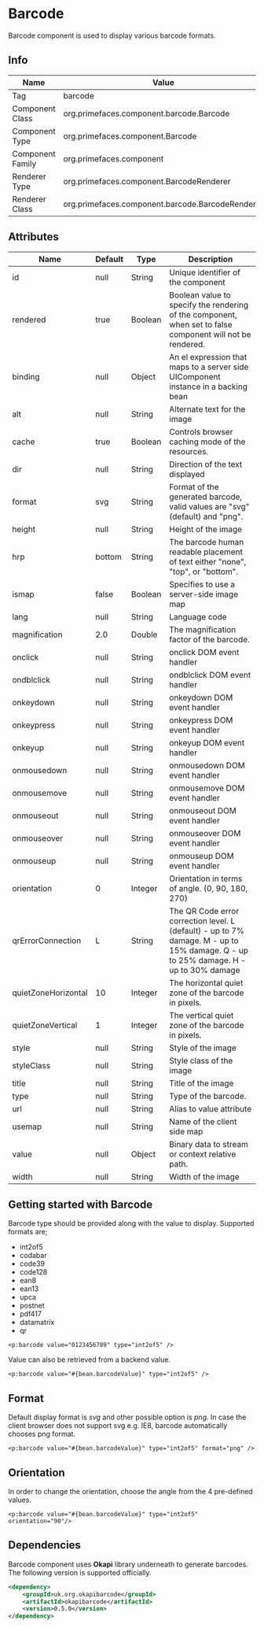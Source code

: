 # Barcode

Barcode component is used to display various barcode formats.

## Info

| Name | Value |
| --- | --- |
| Tag | barcode
| Component Class | org.primefaces.component.barcode.Barcode
| Component Type | org.primefaces.component.Barcode
| Component Family | org.primefaces.component |
| Renderer Type | org.primefaces.component.BarcodeRenderer
| Renderer Class | org.primefaces.component.barcode.BarcodeRenderer

## Attributes

| Name | Default | Type | Description |
| --- | --- | --- | --- |
| id | null | String | Unique identifier of the component
| rendered | true | Boolean | Boolean value to specify the rendering of the component, when set to false component will not be rendered.
| binding | null | Object | An el expression that maps to a server side UIComponent instance in a backing bean
| alt | null | String | Alternate text for the image
| cache | true | Boolean | Controls browser caching mode of the resources.
| dir | null | String | Direction of the text displayed
| format | svg | String | Format of the generated barcode, valid values are "svg" (default) and "png".
| height | null | String | Height of the image
| hrp | bottom | String | The barcode human readable placement of text either "none", "top", or "bottom".
| ismap | false | Boolean | Specifies to use a server-side image map
| lang | null | String | Language code
| magnification | 2.0 | Double | The magnification factor of the barcode.
| onclick | null | String | onclick DOM event handler
| ondblclick | null | String | ondblclick DOM event handler
| onkeydown | null | String | onkeydown DOM event handler
| onkeypress | null | String | onkeypress DOM event handler
| onkeyup | null | String | onkeyup DOM event handler
| onmousedown | null | String | onmousedown DOM event handler
| onmousemove | null | String | onmousemove DOM event handler
| onmouseout | null | String | onmouseout DOM event handler
| onmouseover | null | String | onmouseover DOM event handler
| onmouseup | null | String | onmouseup DOM event handler
| orientation | 0 | Integer | Orientation in terms of angle. (0, 90, 180, 270)
| qrErrorConnection | L | String | The QR Code error correction level. L (default) - up to 7% damage. M - up to 15% damage. Q - up to 25% damage. H - up to 30% damage
| quietZoneHorizontal | 10 | Integer | The horizontal quiet zone of the barcode in pixels.
| quietZoneVertical | 1 | Integer | The vertical quiet zone of the barcode in pixels.
| style | null | String | Style of the image
| styleClass | null | String | Style class of the image
| title | null | String | Title of the image
| type | null | String | Type of the barcode.
| url | null | String | Alias to value attribute
| usemap | null | String | Name of the client side map
| value | null | Object | Binary data to stream or context relative path.
| width | null | String | Width of the image

## Getting started with Barcode
Barcode type should be provided along with the value to display. Supported formats are;

- int2of5
- codabar
- code39
- code128
- ean8
- ean13
- upca
- postnet
- pdf417
- datamatrix
- qr

```xhtml
<p:barcode value="0123456789" type="int2of5" />
```

Value can also be retrieved from a backend value.

```xhtml
<p:barcode value="#{bean.barcodeValue}" type="int2of5" />
```
## Format
Default display format is _svg_ and other possible option is _png_. In case the client browser does not
support svg e.g. IE8, barcode automatically chooses png format.

```xhtml
<p:barcode value="#{bean.barcodeValue}" type="int2of5" format="png" />
```
## Orientation
In order to change the orientation, choose the angle from the 4 pre-defined values.

```xhtml
<p:barcode value="#{bean.barcodeValue}" type="int2of5" orientation="90"/>
```
## Dependencies
Barcode component uses **Okapi** library underneath to generate barcodes. The following version is supported officially.

```xml
<dependency>
    <groupId>uk.org.okapibarcode</groupId>
    <artifactId>okapibarcode</artifactId>
    <version>0.5.0</version>
</dependency>
```